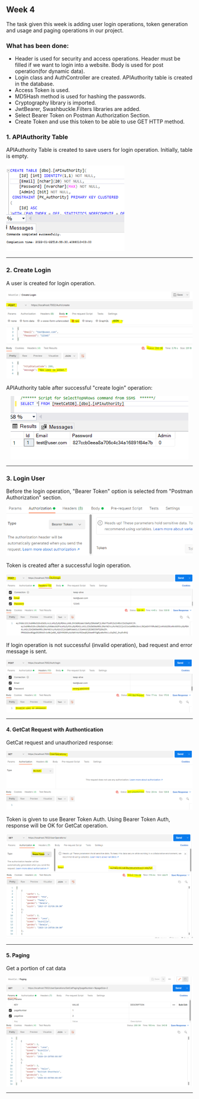 ## Week 4

The task given this week is adding user login operations, token generation and usage and paging operations in our project.

### What has been done:
- Header is used for security and access operations. Header must be filled if we want to login into a website. Body is used for post operation(for dynamic data).
- Login class and AuthController are created. APIAuthority table is created in the database.
- Access Token is used.
- MD5Hash method is used for hashing the passwords.
- Cryptography library is imported.
- JwtBearer, Swashbuckle.Filters libraries are added.
- Select Bearer Token on Postman Authorization Section.
- Create Token and use this token to be able to use GET HTTP method.


<h3>1. APIAuthority Table</h3>

APIAuthority Table is created to save users for login operation. Initially, table is empty. <br><br>
<img src="https://github.com/AKBANK-Patika-FullStack-Bootcamp/CansuYanik_Homeworks/blob/main/Week5/Screenshots/authTable.PNG" />


-------------------------------------------

<h3>2. Create Login</h3> 

A user is created for login operation.

<p align="center">
  <img src="https://github.com/AKBANK-Patika-FullStack-Bootcamp/CansuYanik_Homeworks/blob/main/Week5/Screenshots/createLogin.PNG" />
</p>

APIAuthority table after successful "create login" operation:

<p align="center">
  <img src="https://github.com/AKBANK-Patika-FullStack-Bootcamp/CansuYanik_Homeworks/blob/main/Week5/Screenshots/tableAftercreateLogin.PNG" />
</p>

-------------------------------------------

<h3>3. Login User </h3>

Before the login operation, "Bearer Token" option is selected from "Postman Authorization" section.

<p align="center">
  <img src="https://github.com/AKBANK-Patika-FullStack-Bootcamp/CansuYanik_Homeworks/blob/main/Week5/Screenshots/bearerTokenSelection.PNG" />
</p>

Token is created after a successful login operation.

<p align="center">
  <img src="https://github.com/AKBANK-Patika-FullStack-Bootcamp/CansuYanik_Homeworks/blob/main/Week5/Screenshots/tokenCreated.PNG" />
</p>

If login operation is not successful (invalid operation), bad request and error message is sent.

<p align="center">
  <img src="https://github.com/AKBANK-Patika-FullStack-Bootcamp/CansuYanik_Homeworks/blob/main/Week5/Screenshots/invalid.PNG" />
</p>

-------------------------------------------

<h4>4. GetCat Request with Authontication </h4>

GetCat request and unauthorized response:

<p align="center">
  <img src="https://github.com/AKBANK-Patika-FullStack-Bootcamp/CansuYanik_Homeworks/blob/main/Week5/Screenshots/noAuth.PNG" />
</p>

Token is given to use Bearer Token Auth. Using Bearer Token Auth, response will be OK for GetCat operation.

<p align="center">
  <img src="https://github.com/AKBANK-Patika-FullStack-Bootcamp/CansuYanik_Homeworks/blob/main/Week5/Screenshots/getWithToken.PNG" />
</p>

-------------------------------------------
<h4>5. Paging</h4>

Get a portion of cat data

<p align="center">
  <img src="https://github.com/AKBANK-Patika-FullStack-Bootcamp/CansuYanik_Homeworks/blob/main/Week5/Screenshots/paging.PNG" />
</p>


-------------------------------------------

